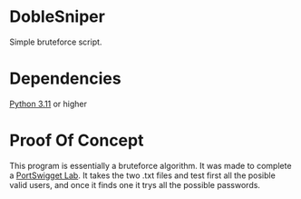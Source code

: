 # DobleSniper
Simple bruteforce script. 

# Dependencies
<a href="https://www.python.org/downloads/">Python 3.11</a> or higher

# Proof Of Concept
This program is essentially a bruteforce algorithm. It was made to complete a <a href="https://portswigger.net/web-security/authentication/password-based/lab-username-enumeration-via-different-responses">PortSwigget Lab</a>.
It takes the two .txt files and test first all the posible valid users, and once it finds one it trys all the possible passwords.
